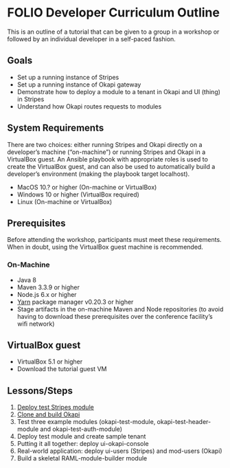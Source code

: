 # FOLIO Developer Curriculum Outline
This is an outline of a tutorial that can be given to a group in a workshop or followed by an individual developer in a self-paced fashion.

## Goals
* Set up a running instance of Stripes
* Set up a running instance of Okapi gateway
* Demonstrate how to deploy a module to a tenant in Okapi and UI (thing) in Stripes
* Understand how Okapi routes requests to modules

## System Requirements
There are two choices: either running Stripes and Okapi directly on a developer’s machine (“on-machine”) or running Stripes and Okapi in a VirtualBox guest.  An Ansible playbook with appropriate roles is used to create the VirtualBox guest, and can also be used to automatically build a developer’s environment (making the playbook target localhost).

* MacOS 10.? or higher (On-machine or VirtualBox)
* Windows 10 or higher (VirtualBox required)
* Linux (On-machine or VirtualBox)

## Prerequisites
Before attending the workshop, participants must meet these requirements.  When in doubt, using the VirtualBox guest machine is recommended.

### On-Machine
* Java 8
* Maven 3.3.9 or higher
* Node.js 6.x or higher
* [Yarn](https://yarnpkg.com/en/) package manager v0.20.3 or higher
* Stage artifacts in the on-machine Maven and Node repositories (to avoid having to download these prerequisites over the conference facility’s wifi network)

## VirtualBox guest
* VirtualBox 5.1 or higher
* Download the tutorial guest VM

## Lessons/Steps
1. [Deploy test Stripes module](01_deploy_test_stripes_module.md)
1. [Clone and build Okapi](02_clone_build_and_explore_okapi.md)
1. Test three example modules (okapi-test-module, okapi-test-header-module and okapi-test-auth-module)
1. Deploy test module and create sample tenant
1. Putting it all together: deploy ui-okapi-console
1. Real-world application: deploy ui-users (Stripes) and mod-users (Okapi)
1. Build a skeletal RAML-module-builder module

